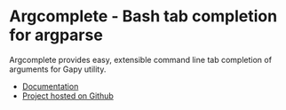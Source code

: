 
# Argcomplete - Bash tab completion for argparse


Argcomplete provides easy, extensible command line tab completion of arguments for Gapy utility.

* [Documentation](https://argcomplete.readthedocs.io/en/latest/)
* [Project hosted on Github](https://github.com/kislyuk/argcomplete)
